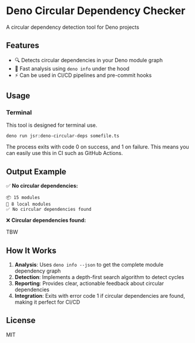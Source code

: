 # Deno Circular Dependency Checker

A circular dependency detection tool for Deno projects

## Features

- 🔍 Detects circular dependencies in your Deno module graph
- 🚀 Fast analysis using `deno info` under the hood
- ⚡ Can be used in CI/CD pipelines and pre-commit hooks

## Usage

### Terminal

This tool is designed for terminal use.

```shell
deno run jsr:deno-circular-deps somefile.ts
```

The process exits with code 0 on success, and 1 on failure. This means you can easily use this in CI such as GitHub Actions.

## Output Example

✅ **No circular dependencies:**

```
📦 15 modules
📁 8 local modules
✅ No circular dependencies found
```

❌ **Circular dependencies found:**

TBW

## How It Works

1. **Analysis**: Uses `deno info --json` to get the complete module dependency graph
2. **Detection**: Implements a depth-first search algorithm to detect cycles
3. **Reporting**: Provides clear, actionable feedback about circular dependencies
4. **Integration**: Exits with error code 1 if circular dependencies are found, making it perfect for CI/CD

## License

MIT
